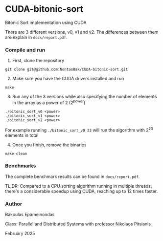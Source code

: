# CUDA-bitonic-sort

Bitonic Sort implementation using CUDA

There are 3 different versions, v0, v1 and v2. The differences between them are explain in `docs/report.pdf`.

### Compile and run

1. First, clone the repository
```
git clone git@github.com:NontasBak/CUDA-bitonic-sort.git
```

2. Make sure you have the CUDA drivers installed and run
```
make
```

3. Run any of the 3 versions while also specifying the number of elements in the array as a power of 2 ($2^{power}$)
```
./bitonic_sort_v0 <power>
./bitonic_sort_v1 <power>
./bitonic_sort_v2 <power>
```

For example running `./bitonic_sort_v0 23` will run the algorithm with $2^{23}$ elements in total

4. Once you finish, remove the binaries
```
make clean
```

### Benchmarks
The complete benchmark results can be found in `docs/report.pdf`.

TL;DR: Compared to a CPU sorting algorithm running in multiple threads, there's a considerable speedup using CUDA, reaching up to 12 times faster.

### Author
Bakoulas Epameinondas

Class: Parallel and Distributed Systems with professor Nikolaos Pitsianis

February 2025
